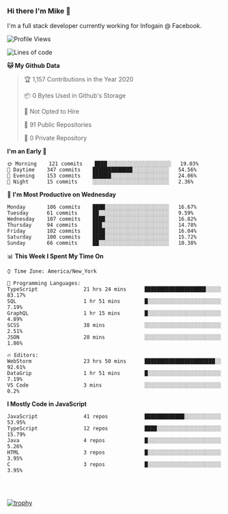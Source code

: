 ### Hi there I'm Mike 👋
I'm a full stack developer currently working for Infogain @ Facebook.

<!--START_SECTION:waka-->
![Profile Views](http://img.shields.io/badge/Profile%20Views-4-blue)

![Lines of code](https://img.shields.io/badge/From%20Hello%20World%20I%27ve%20Written-7.0%20million%20lines%20of%20code-blue)

**🐱 My Github Data** 

> 🏆 1,157 Contributions in the Year 2020
 > 
> 📦 0 Bytes Used in Github's Storage 
 > 
> 🚫 Not Opted to Hire
 > 
> 📜 91 Public Repositories
 > 
> 🔑 0 Private Repository 
 > 
**I'm an Early 🐤** 

```text
🌞 Morning    121 commits    ████░░░░░░░░░░░░░░░░░░░░░   19.03% 
🌆 Daytime    347 commits    █████████████░░░░░░░░░░░░   54.56% 
🌃 Evening    153 commits    ██████░░░░░░░░░░░░░░░░░░░   24.06% 
🌙 Night      15 commits     ░░░░░░░░░░░░░░░░░░░░░░░░░   2.36%

```
📅 **I'm Most Productive on Wednesday** 

```text
Monday       106 commits    ████░░░░░░░░░░░░░░░░░░░░░   16.67% 
Tuesday      61 commits     ██░░░░░░░░░░░░░░░░░░░░░░░   9.59% 
Wednesday    107 commits    ████░░░░░░░░░░░░░░░░░░░░░   16.82% 
Thursday     94 commits     ███░░░░░░░░░░░░░░░░░░░░░░   14.78% 
Friday       102 commits    ████░░░░░░░░░░░░░░░░░░░░░   16.04% 
Saturday     100 commits    ████░░░░░░░░░░░░░░░░░░░░░   15.72% 
Sunday       66 commits     ██░░░░░░░░░░░░░░░░░░░░░░░   10.38%

```


📊 **This Week I Spent My Time On** 

```text
⌚︎ Time Zone: America/New_York

💬 Programming Languages: 
TypeScript               21 hrs 24 mins      ████████████████████░░░░░   83.17% 
SQL                      1 hr 51 mins        █░░░░░░░░░░░░░░░░░░░░░░░░   7.19% 
GraphQL                  1 hr 15 mins        █░░░░░░░░░░░░░░░░░░░░░░░░   4.89% 
SCSS                     38 mins             ░░░░░░░░░░░░░░░░░░░░░░░░░   2.51% 
JSON                     28 mins             ░░░░░░░░░░░░░░░░░░░░░░░░░   1.86%

🔥 Editors: 
WebStorm                 23 hrs 50 mins      ███████████████████████░░   92.61% 
DataGrip                 1 hr 51 mins        █░░░░░░░░░░░░░░░░░░░░░░░░   7.19% 
VS Code                  3 mins              ░░░░░░░░░░░░░░░░░░░░░░░░░   0.2%

```

**I Mostly Code in JavaScript** 

```text
JavaScript               41 repos            █████████████░░░░░░░░░░░░   53.95% 
TypeScript               12 repos            ████░░░░░░░░░░░░░░░░░░░░░   15.79% 
Java                     4 repos             █░░░░░░░░░░░░░░░░░░░░░░░░   5.26% 
HTML                     3 repos             █░░░░░░░░░░░░░░░░░░░░░░░░   3.95% 
C                        3 repos             █░░░░░░░░░░░░░░░░░░░░░░░░   3.95%

```



<!--END_SECTION:waka-->

##### &nbsp;
[![trophy](https://github-profile-trophy.vercel.app/?username=uptonm&theme=dracula)](https://github.com/ryo-ma/github-profile-trophy)
